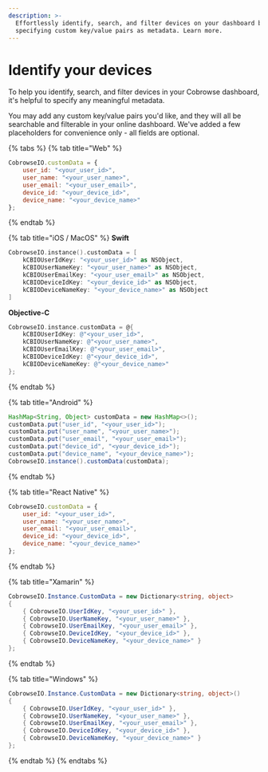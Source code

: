 ```yaml
---
description: >-
  Effortlessly identify, search, and filter devices on your dashboard by
  specifying custom key/value pairs as metadata. Learn more.
---
```


# Identify your devices

To help you identify, search, and filter devices in your Cobrowse dashboard, it's helpful to specify any meaningful metadata.

You may add any custom key/value pairs you'd like, and they will all be searchable and filterable in your online dashboard. We've added a few placeholders for convenience only - all fields are optional.

{% tabs %}
{% tab title="Web" %}
```javascript
CobrowseIO.customData = {
    user_id: "<your_user_id>",
    user_name: "<your_user_name>",
    user_email: "<your_user_email>",
    device_id: "<your_device_id>",
    device_name: "<your_device_name>"
};
```
{% endtab %}

{% tab title="iOS / MacOS" %}
**Swift**

```swift
CobrowseIO.instance().customData = [
    kCBIOUserIdKey: "<your_user_id>" as NSObject,
    kCBIOUserNameKey: "<your_user_name>" as NSObject,
    kCBIOUserEmailKey: "<your_user_email>" as NSObject,
    kCBIODeviceIdKey: "<your_device_id>" as NSObject,
    kCBIODeviceNameKey: "<your_device_name>" as NSObject
]
```

**Objective-C**

```objectivec
CobrowseIO.instance.customData = @{
    kCBIOUserIdKey: @"<your_user_id>",
    kCBIOUserNameKey: @"<your_user_name>",
    kCBIOUserEmailKey: @"<your_user_email>",
    kCBIODeviceIdKey: @"<your_device_id>",
    kCBIODeviceNameKey: @"<your_device_name>"
};
```
{% endtab %}

{% tab title="Android" %}
```java
HashMap<String, Object> customData = new HashMap<>();
customData.put("user_id", "<your_user_id>");
customData.put("user_name", "<your_user_name>");
customData.put("user_email", "<your_user_email>");
customData.put("device_id", "<your_device_id>");
customData.put("device_name", "<your_device_name>");
CobrowseIO.instance().customData(customData);
```
{% endtab %}

{% tab title="React Native" %}
```javascript
CobrowseIO.customData = {
    user_id: "<your_user_id>",
    user_name: "<your_user_name>",
    user_email: "<your_user_email>",
    device_id: "<your_device_id>",
    device_name: "<your_device_name>"
};
```
{% endtab %}

{% tab title="Xamarin" %}
```csharp
CobrowseIO.Instance.CustomData = new Dictionary<string, object>
{
    { CobrowseIO.UserIdKey, "<your_user_id>" },
    { CobrowseIO.UserNameKey, "<your_user_name>" },
    { CobrowseIO.UserEmailKey, "<your_user_email>" },
    { CobrowseIO.DeviceIdKey, "<your_device_id>" },
    { CobrowseIO.DeviceNameKey, "<your_device_name>" }
};
```
{% endtab %}

{% tab title="Windows" %}
```csharp
CobrowseIO.Instance.CustomData = new Dictionary<string, object>()
{
    { CobrowseIO.UserIdKey, "<your_user_id>" },
    { CobrowseIO.UserNameKey, "<your_user_name>" },
    { CobrowseIO.UserEmailKey, "<your_user_email>" },
    { CobrowseIO.DeviceIdKey, "<your_device_id>" },
    { CobrowseIO.DeviceNameKey, "<your_device_name>" }
};
```
{% endtab %}
{% endtabs %}
